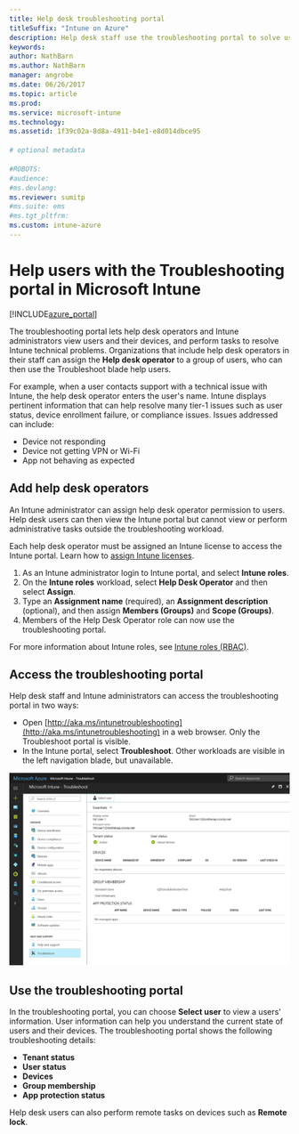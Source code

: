 ```yaml
---
title: Help desk troubleshooting portal
titleSuffix: "Intune on Azure"
description: Help desk staff use the troubleshooting portal to solve users' technical problems  
keywords:
author: NathBarn
ms.author: NathBarn
manager: angrobe
ms.date: 06/26/2017
ms.topic: article
ms.prod:
ms.service: microsoft-intune
ms.technology:
ms.assetid: 1f39c02a-8d8a-4911-b4e1-e8d014dbce95

# optional metadata

#ROBOTS:
#audience:
#ms.devlang:
ms.reviewer: sumitp
#ms.suite: ems
#ms.tgt_pltfrm:
ms.custom: intune-azure
---
```

# Help users with the Troubleshooting portal in Microsoft Intune

[!INCLUDE[azure_portal](./includes/azure_portal.md)]

The troubleshooting portal lets help desk operators and Intune administrators view users and their devices, and perform tasks to resolve Intune technical problems. Organizations that include help desk operators in their staff can assign the **Help desk operator** to a group of users, who can then use the Troubleshoot blade help users.

For example, when a user contacts support with a technical issue with Intune, the help desk operator enters the user's name. Intune displays pertinent information that can help resolve many tier-1 issues such as user status, device enrollment failure, or compliance issues. Issues addressed can include:
- Device not responding
-	Device not getting VPN or Wi-Fi
-	App not behaving as expected


## Add help desk operators
An Intune administrator can assign help desk operator permission to users. Help desk users can then view the Intune portal but cannot view or perform administrative tasks outside the troubleshooting workload.

Each help desk operator must be assigned an Intune license to access the Intune portal. Learn how to [assign Intune licenses](licenses-assign.md).

1. As an Intune administrator login to Intune portal, and select **Intune roles**.
3. On the **Intune roles** workload, select **Help Desk Operator** and then select **Assign**.
4. Type an **Assignment name** (required), an **Assignment description** (optional), and then assign **Members (Groups)** and **Scope (Groups)**.
5. Members of the Help Desk Operator role can now use the troubleshooting portal.

For more information about Intune roles, see [Intune roles (RBAC)](role-based-access-control.md).

## Access the troubleshooting portal

Help desk staff and Intune administrators can access the troubleshooting portal in two ways:
- Open [http://aka.ms/intunetroubleshooting](http://aka.ms/intunetroubleshooting) in a web browser. Only the Troubleshoot portal is visible.
- In the Intune portal, select **Troubleshoot**. Other workloads are visible in the left navigation blade, but unavailable.

![Screenshot of the Intune Troubleshoot workload with Select User link](media/help-desk-user.png)

## Use the troubleshooting portal

In the troubleshooting portal, you can choose **Select user** to view a users' information. User information can help you understand the current state of users and their devices. The troubleshooting portal shows the following troubleshooting details:
- **Tenant status**
- **User status**
- **Devices**
- **Group membership**
- **App protection status**

Help desk users can also perform remote tasks on devices such as **Remote lock**.

